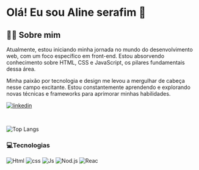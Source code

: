 
# Olá! Eu sou Aline serafim 🤙

## 👨‍💻 Sobre mim
Atualmente, estou iniciando minha jornada no mundo do desenvolvimento web, com um foco específico em front-end. Estou absorvendo conhecimento sobre HTML, CSS e JavaScript, os pilares fundamentais dessa área.

Minha paixão por tecnologia e design me levou a mergulhar de cabeça nesse campo excitante. Estou constantemente aprendendo e explorando novas técnicas e frameworks para aprimorar minhas habilidades.



[![linkedin](https://img.shields.io/badge/LinkedIn-0077B5?style=for-the-badge&logo=linkedin&logoColor=white)](https//www.linkedin.com/in/aline-serafim)


<br>

![Top Langs](https://github-readme-stats.vercel.app/api/top-langs/?username=AlineSerafim&theme=blue-green)

### 💻Tecnologias 


![Html](https://img.shields.io/badge/HTML5-E34F26?style=for-the-badge&logo=html5&logoColor=white)
![css](https://img.shields.io/badge/CSS3-1572B6?style=for-the-badge&logo=css3&logoColor=white)
![Js](https://img.shields.io/badge/JavaScript-F7DF1E?style=for-the-badge&logo=javascript&logoColor=black)
![Nod.js](https://img.shields.io/badge/Node.js-43853D?style=for-the-badge&logo=node.js&logoColor=white)
![Reac](https://img.shields.io/badge/React-20232A?style=for-the-badge&logo=react&logoColor=61DAFB)
